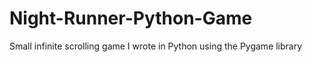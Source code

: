 # Night-Runner-Python-Game
Small infinite scrolling game I wrote in Python using the Pygame library
